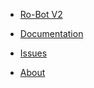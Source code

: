 <!-- Navbar -->


* [Ro-Bot V2](/)

* [Documentation](./commands/index)

* [Issues](./issues/index)

* [About](./about/index)
